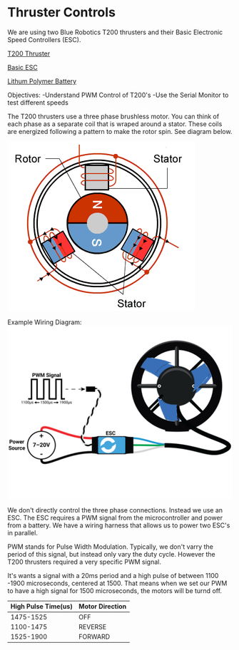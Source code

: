 # Thruster Controls
We are using two Blue Robotics T200 thrusters and their Basic Electronic Speed Controllers (ESC).

<a href="https://bluerobotics.com/store/thrusters/t100-t200-thrusters/t200-thruster-r2-rp/" target="_blank">T200 Thruster</a>

<a href="https://bluerobotics.com/store/thrusters/speed-controllers/besc30-r3//" target="_blank">Basic ESC</a>

<a href="https://bluerobotics.com/store/comm-control-power/powersupplies-batteries/battery-lp-4s-10ah/" target="_blank"> Lithum Polymer Battery </a>

Objectives:
-Understand PWM Control of T200's
-Use the Serial Monitor to test different speeds

The T200 thrusters use a three phase brushless motor.
You can think of each phase as a separate coil that is wraped around a stator. 
These coils are energized following a pattern to make the rotor spin. See diagram below. 

![Three Phase Motor Diagram](https://github.com/C-Wesley/LearningWIL/blob/main/Thruster%20Controls/img/3phaseBrushlessMotor.gif)

Example Wiring Diagram: 
![Example Wiring Diagram](https://github.com/C-Wesley/LearningWIL/blob/main/Thruster%20Controls/img/ConnectionDiagram.png)

We don't directly control the three phase connections. Instead we use an ESC. The ESC requires a PWM signal from the microcontroller and power from a battery. We have a wiring harness that allows us to power two ESC's in parallel. 

PWM stands for Pulse Width Modulation. Typically, we don't varry the period of this signal, but instead only vary the duty cycle. However the T200 thrusters required a very specific PWM signal. 

It's wants a signal with a 20ms period and a high pulse of between 1100 -1900 microseconds, centered at 1500. That means when we set our PWM to have a high signal for 1500 microseconds, the motors will be turnd off. 

|High Pulse Time(us)|Motor Direction     | 
|---------------    |--------------------|
| 1475-1525         | OFF                | 
| 1100-1475         | REVERSE            |
| 1525-1900         | FORWARD            |




